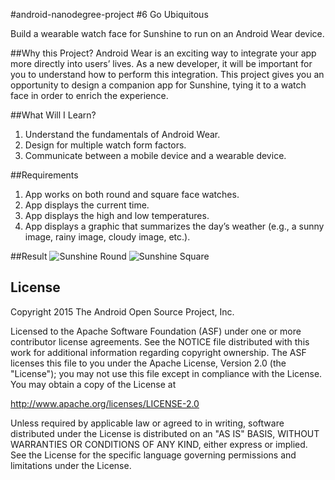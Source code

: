 #android-nanodegree-project #6 Go Ubiquitous

Build a wearable watch face for Sunshine to run on an Android Wear device.

##Why this Project?
Android Wear is an exciting way to integrate your app more directly into users’ lives. As a new developer, it will be important for you to understand how to perform this integration. This project gives you an opportunity to design a companion app for Sunshine, tying it to a watch face in order to enrich the experience.

##What Will I Learn?
1. Understand the fundamentals of Android Wear.
2. Design for multiple watch form factors.
3. Communicate between a mobile device and a wearable device.

##Requirements
1. App works on both round and square face watches.
2. App displays the current time.
3. App displays the high and low temperatures.
4. App displays a graphic that summarizes the day’s weather (e.g., a sunny image, rainy image, cloudy image, etc.).


##Result
![Sunshine Round](https://cloud.githubusercontent.com/assets/233539/18255776/0c73485c-737b-11e6-87b7-d51d2185cfcf.gif)
![Sunshine Square](https://cloud.githubusercontent.com/assets/233539/18255778/0f145d44-737b-11e6-9c8d-f33ba2d4cb57.gif)


License
-------
Copyright 2015 The Android Open Source Project, Inc.

Licensed to the Apache Software Foundation (ASF) under one or more contributor
license agreements.  See the NOTICE file distributed with this work for
additional information regarding copyright ownership.  The ASF licenses this
file to you under the Apache License, Version 2.0 (the "License"); you may not
use this file except in compliance with the License.  You may obtain a copy of
the License at

http://www.apache.org/licenses/LICENSE-2.0

Unless required by applicable law or agreed to in writing, software
distributed under the License is distributed on an "AS IS" BASIS, WITHOUT
WARRANTIES OR CONDITIONS OF ANY KIND, either express or implied.  See the
License for the specific language governing permissions and limitations under
the License.


